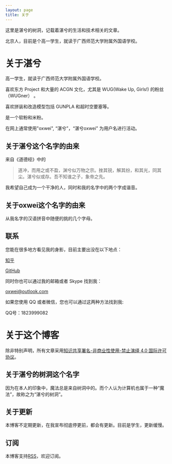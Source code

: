 ```yaml
---
layout: page
title: 关于
---
```

这里是湛兮的树洞，记载着湛兮的生活和技术相关的文章。

北京人，目前是个高一学生，就读于广西师范大学附属外国语学校。
# 关于湛兮
高一学生，就读于广西师范大学附属外国语学校。

喜欢东方 Project 和大量的 ACGN 文化，尤其是 WUG(Wake Up, Girls!) 的粉丝（WUGner） 。

喜欢拼装和改造模型包括 GUNPLA 和超时空要塞等。

是一个软粉和米粉。

在网上通常使用"oxwei", “湛兮”，“湛兮oxwei” 为用户名进行活动。
## 关于湛兮这个名字的由来
来自《道德经》中的

>道冲，而用之或不盈，渊兮似万物之宗。挫其锐，解其纷，和其光，同其尘。湛兮似或存。吾不知谁之子，象帝之先。
 
我希望自己成为一个干净的人，同时和我的名字中的两个字成谐音。
## 关于oxwei这个名字的由来
从我名字的汉语拼音中随便的挑的几个字母。
## 联系
您能在很多地方看见我的身影，目前主要出没在以下地点：

[知乎](https://www.zhihu.com/people/cleanxd/activities)

[GitHub](https://github.com/oxwei)

同时你也可以通过我的邮箱或者 Skype 找到我：

[oxwei@outlook.com](mailto:oxwei@outlook.com)

如果您使用 QQ 或者微信，您也可以通过这两种方法找到我:

QQ号：1823999082

# 关于这个博客
除非特别声明，所有文章采用[知识共享署名-非商业性使用-禁止演绎 4.0 国际许可协议](https://creativecommons.org/licenses/by-nc-nd/4.0/)。
## 关于湛兮的树洞这个名字
因为在本人的印象中，魔法总是来自树洞中的。而个人认为计算机也属于一种“魔法”，故称之为“湛兮的树洞”。
## 关于更新
本博客不定期更新，在我宣布彻底停更前，都会有更新。目前是学生，更新缓慢。
## 订阅
本博客支持[RSS](/atom.xml)，欢迎订阅。
